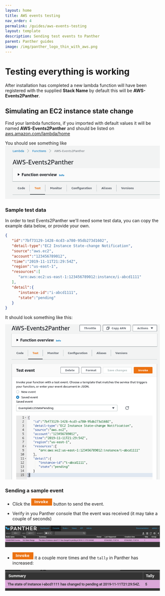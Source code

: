 ```yaml
---
layout: home
title: AWS events testing
nav_order: 4
permalink: /guides/aws-events-testing
layout: template
description: Sending test events to Panther
parent: Panther guides
image: /img/panther_logo_thin_with_aws.png
---
```


# Testing everything is working

After installation has completed a new lambda function will have been registered with the supplied __Stack Name__ by default this will be **AWS-Events2Panther**. 

## Simulating an EC2 instance state change

Find your lambda functions, if you imported with default values it will be named **AWS-Events2Panther** and should be listed on [aws.amazon.com/lambda/home](https://console.aws.amazon.com/lambda/home)

You should see something like ![Default lambda function](./aws-lambda-panther.png)

### Sample test data

In order to test Events2Panther we'll need some test data, you can copy the example data below, or provide your own.

```json
{
   "id":"7bf73129-1428-4cd3-a780-95db273d1602",
   "detail-type":"EC2 Instance State-change Notification",
   "source":"aws.ec2",
   "account":"123456789012",
   "time":"2019-11-11T21:29:54Z",
   "region":"us-east-1",
   "resources":[
      "arn:aws:ec2:us-east-1:123456789012:instance/i-abcd1111"
   ],
   "detail":{
      "instance-id":"i-abcd1111",
      "state":"pending"
   }
}
```

It should look something like this:

![example EC2 state change](./example-ec2-state-change.png)

### Sending a sample event

* Click the ![Invoke button](./invoke.png) button to send the event.

* Verify in you Panther console that the event was received (it may take a couple of seconds)

![EC2 event arrived in Panther](./example-ec2-in-panther.png)

* ![Invoke button](./invoke.png) it a couple more times and the `tally` in Panther has increased:

![EC2 event de-duplicated](./example-ec2-in-panther-incremented.png)

